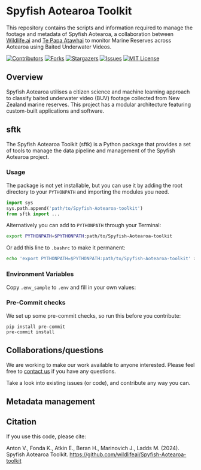 # Spyfish Aotearoa Toolkit
This repository contains the scripts and information required to manage the footage and metadata of Spyfish Aotearoa, a collaboration between [Wildlife.ai](https://wildlife.ai/) and [Te Papa Atawhai](https://www.doc.govt.nz/about-us/) to monitor Marine Reserves across Aotearoa using Baited Underwater Videos.

<!-- PROJECT SHIELDS -->
<!--
*** I'm using markdown "reference style" links for readability.
*** Reference links are enclosed in brackets [ ] instead of parentheses ( ).
*** See the bottom of this document for the declaration of the reference variables
*** for contributors-url, forks-url, etc. This is an optional, concise syntax you may use.
*** https://www.markdownguide.org/basic-syntax/#reference-style-links
-->
[![Contributors][contributors-shield]][contributors-url]
[![Forks][forks-shield]][forks-url]
[![Stargazers][stars-shield]][stars-url]
[![Issues][issues-shield]][issues-url]
[![MIT License][license-shield]][license-url]

## Overview
Spyfish Aotearoa utilises a citizen science and machine learning approach to classify baited underwater video (BUV) footage collected from New Zealand marine reserves. This project has a modular architecture featuring custom-built applications and software.

## sftk

The Spyfish Aotearoa Toolkit (sftk) is a Python package that provides a set of tools to manage the data pipeline and management of the Spyfish Aotearoa project.

### Usage

The package is not yet installable, but you can use it by adding the root directory to your `PYTHONPATH` and importing the modules you need.

```python
import sys
sys.path.append('path/to/Spyfish-Aotearoa-toolkit')
from sftk import ...
```

Alternatively you can add to `PYTHONPATH` through your Terminal:

```bash
export PYTHONPATH=$PYTHONPATH:path/to/Spyfish-Aotearoa-toolkit
```

Or add this line to `.bashrc` to make it permanent:

```bash
echo 'export PYTHONPATH=$PYTHONPATH:path/to/Spyfish-Aotearoa-toolkit' >> ~/.bashrc
```

### Environment Variables
Copy `.env_sample` to `.env` and fill in your own values:


### Pre-Commit checks

We set up some pre-commit checks, so run this before you contribute:
```
pip install pre-commit
pre-commit install
```


## Collaborations/questions

We are working to make our work available to anyone interested.
Please feel free to [contact us][contact_info] if you have any questions.

Take a look into existing issues (or code), and contribute any way you can.



## Metadata management



## Citation

If you use this code, please cite:

Anton V., Fonda K., Atkin E., Beran H., Marinovich J., Ladds M. (2024). Spyfish Aotearoa Toolkit. https://github.com/wildlifeai/Spyfish-Aotearoa-toolkit




<!-- MARKDOWN LINKS & IMAGES -->
<!-- https://www.markdownguide.org/basic-syntax/#reference-style-links -->
[contributors-shield]: https://img.shields.io/github/contributors/wildlifeai/Spyfish-Aotearoa-toolkit.svg?style=for-the-badge
[contributors-url]: https://github.com/wildlifeai/Spyfish-Aotearoa-toolkit/graphs/contributors
[forks-shield]: https://img.shields.io/github/forks/wildlifeai/Spyfish-Aotearoa-toolkit.svg?style=for-the-badge
[forks-url]: https://github.com/wildlifeai/Spyfish-Aotearoa-toolkit/network/members
[stars-shield]: https://img.shields.io/github/stars/wildlifeai/Spyfish-Aotearoa-toolkit.svg?style=for-the-badge
[stars-url]: https://github.com/wildlifeai/Spyfish-Aotearoa-toolkit/stargazers
[issues-shield]: https://img.shields.io/github/issues/wildlifeai/Spyfish-Aotearoa-toolkit.svg?style=for-the-badge
[issues-url]: https://github.com/wildlifeai/Spyfish-Aotearoa-toolkit/issues
[license-shield]: https://img.shields.io/github/license/wildlifeai/Spyfish-Aotearoa-toolkit.svg?style=for-the-badge
[license-url]: https://github.com/wildlifeai/Spyfish-Aotearoa-toolkit/blob/main/LICENSE.txt
[contact_info]: contact@wildlife.ai
